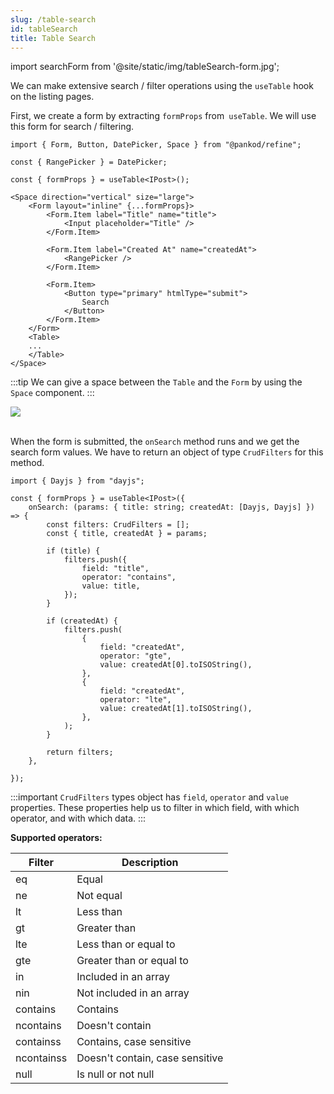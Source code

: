 ```yaml
---
slug: /table-search
id: tableSearch
title: Table Search
---
```


import searchForm from '@site/static/img/tableSearch-form.jpg';


We can make extensive search / filter operations using the `useTable` hook on the listing pages.

First, we create a form by extracting `formProps` from` useTable`. We will use this form for search / filtering.

```tsx
import { Form, Button, DatePicker, Space } from "@pankod/refine";

const { RangePicker } = DatePicker;

const { formProps } = useTable<IPost>();

<Space direction="vertical" size="large">
    <Form layout="inline" {...formProps}>
        <Form.Item label="Title" name="title">
            <Input placeholder="Title" />
        </Form.Item>

        <Form.Item label="Created At" name="createdAt">
            <RangePicker />
        </Form.Item>

        <Form.Item>
            <Button type="primary" htmlType="submit">
                Search
            </Button>
        </Form.Item>
    </Form>
    <Table>
    ...
    </Table>
</Space>
```

:::tip
We can give a space between the `Table` and the `Form` by using the `Space` component.
:::

<div style={{textAlign: "center"}}>
    <img src={searchForm} />
</div>

<br />

When the form is submitted, the `onSearch` method runs and we get the search form values. We have to return an object of type `CrudFilters` for this method.

```tsx
import { Dayjs } from "dayjs";

const { formProps } = useTable<IPost>({
    onSearch: (params: { title: string; createdAt: [Dayjs, Dayjs] }) => {
        const filters: CrudFilters = [];
        const { title, createdAt } = params;

        if (title) {
            filters.push({
                field: "title",
                operator: "contains",
                value: title,
            });
        }

        if (createdAt) {
            filters.push(
                {
                    field: "createdAt",
                    operator: "gte",
                    value: createdAt[0].toISOString(),
                },
                {
                    field: "createdAt",
                    operator: "lte",
                    value: createdAt[1].toISOString(),
                },
            );
        }

        return filters;
    },

});
```
:::important
`CrudFilters` types object has `field`, `operator` and `value` properties. These properties help us to filter in which field, with which operator, and with which data.
:::

**Supported operators:**

| Filter | Description |
| --- | --- |
| eq | Equal |
| ne | Not equal |
| lt | Less than |
| gt | Greater than |
| lte | Less than or equal to |
| gte | Greater than or equal to |
| in | Included in an array |
| nin | Not included in an array |
| contains | Contains |
| ncontains | Doesn't contain |
| containss | Contains, case sensitive |
| ncontainss | Doesn't contain, case sensitive|
| null | Is null or not null |

